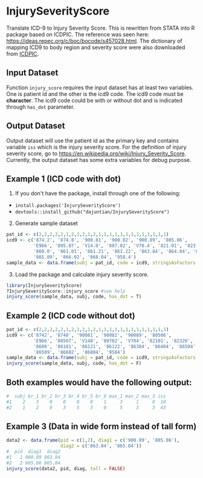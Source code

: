 # InjurySeverityScore
Translate ICD-9 to Injury Severity Score. This is rewritten from STATA into R package based on ICDPIC. The reference was seen here:
https://ideas.repec.org/c/boc/bocode/s457028.html. The dictionary of mapping ICD9 to body region and severity score were also downloaded from [ICDPIC](https://ideas.repec.org/c/boc/bocode/s457028.html).

## Input Dataset
Function `injury_score` requires the input dataset has at least two variables. One is patient id and the other is the icd9 code. The icd9 code must be **character**. The icd9 code could be with or without dot and is indicated through `has_dot` parameter.
## Output Dataset
Output dataset will use the patient id as the primary key and contains variable `iss` which is the injury severity score. For the definition of injury severity score, go to https://en.wikipedia.org/wiki/Injury_Severity_Score. Currently, the output dataset has some extra variables for debug purpose.
## Example 1 (ICD code with dot) 
1. If you don't have the package, install through one of the following:
* `install.packages('InjurySeverityScore')`
* `devtools::install_github("dajuntian/InjurySeverityScore")`
2. Generate sample dataset  
``` R
pat_id <- c(2,2,2,2,2,1,2,1,2,1,2,1,1,1,1,1,1,1,1,1,1,1,1,1)
icd9 <- c('874.2', '874.8', '900.81', '900.82', '900.89', '805.06', 
          'E966', '805.07', 'V14.0', '807.02', 'V70.4', '821.01', '823.20', 
          '860.0', '861.01', '861.21', '861.22', '863.84', '864.04', '865.04', 
          '865.09', '866.02', '868.04', '958.4')
sample_data <- data.frame(subj = pat_id, code = icd9, stringsAsFactors = FALSE)
````
3. Load the package and calculate injury severity score.
```R
library(InjurySeverityScore)
?InjurySeverityScore::injury_score #see help
injury_score(sample_data, subj, code, has_dot = T)
```
## Example 2 (ICD code without dot)
```R
pat_id <- c(2,2,2,2,2,1,2,1,2,1,2,1,1,1,1,1,1,1,1,1,1,1,1,1)
icd9 <- c('8742', '8748', '90081', '90082', '90089', '80506', 
          'E966', '80507', 'V140', '80702', 'V704', '82101', '82320', 
          '8600', '86101', '86121', '86122', '86384', '86404', '86504', 
          '86509', '86602', '86804', '9584')
sample_data <- data.frame(subj = pat_id, code = icd9, stringsAsFactors = FALSE)
injury_score(sample_data, subj, code, has_dot = F)
```
## Both examples would have the following output:
```R
#  subj br_1 br_2 br_3 br_4 br_5 br_6 max_1 max_2 max_3 iss
#1    2    3    0    0    0    0    1     3     1     0  10
#2    1    2    0    3    5    3    0     5     3     3  43
```          
## Example 3 (Data in wide form instead of tall form)
```R
data2 <- data.frame(pid = c(1,2), diag1 = c('900.89', '805.06'),
                    diag2 = c('863.84', '865.04'))
#  pid  diag1  diag2
#1   1 900.89 863.84
#2   2 805.06 865.04                
injury_score(data2, pid, diag, tall = FALSE)
```

